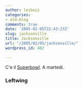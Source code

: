 ```yaml
---
author: leibniz
categories:
- old-blog
comments: true
date: '2005-02-05T22:43:23Z'
slug: jacksonville
title: Jacksonville
url: "/2005/02/05/jacksonville/"
wordpress_id: 482

---
```

C'e il [Superbowl](https://www.leftwing.it/index.php?id=79). A martedi.




### Leftwing

